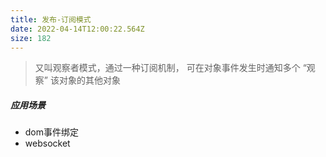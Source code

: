 ```yaml
---
title: 发布-订阅模式
date: 2022-04-14T12:00:22.564Z
size: 182
---
```

> 又叫观察者模式，通过一种订阅机制， 可在对象事件发生时通知多个 “观察” 该对象的其他对象

##### 应用场景

- dom事件绑定
- websocket
